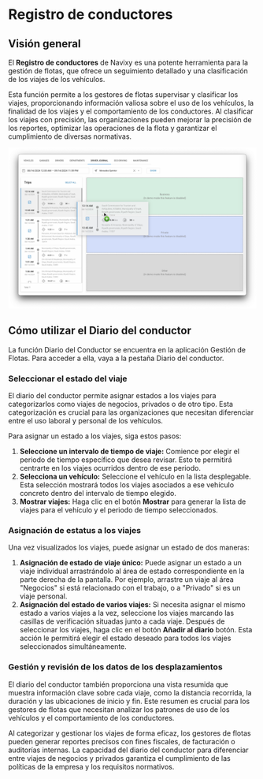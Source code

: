 # Registro de conductores

## Visión general

El **Registro de conductores** de Navixy es una potente herramienta para la gestión de flotas, que ofrece un seguimiento detallado y una clasificación de los viajes de los vehículos.

Esta función permite a los gestores de flotas supervisar y clasificar los viajes, proporcionando información valiosa sobre el uso de los vehículos, la finalidad de los viajes y el comportamiento de los conductores. Al clasificar los viajes con precisión, las organizaciones pueden mejorar la precisión de los reportes, optimizar las operaciones de la flota y garantizar el cumplimiento de diversas normativas.

![image-20240814-181444.png](attachments/image-20240814-181444.png)

## Cómo utilizar el Diario del conductor

La función Diario del Conductor se encuentra en la aplicación Gestión de Flotas. Para acceder a ella, vaya a la pestaña Diario del conductor.

### Seleccionar el estado del viaje

El diario del conductor permite asignar estados a los viajes para categorizarlos como viajes de negocios, privados o de otro tipo. Esta categorización es crucial para las organizaciones que necesitan diferenciar entre el uso laboral y personal de los vehículos.

Para asignar un estado a los viajes, siga estos pasos:

1. **Seleccione un intervalo de tiempo de viaje:** Comience por elegir el periodo de tiempo específico que desea revisar. Esto te permitirá centrarte en los viajes ocurridos dentro de ese periodo.
2. **Selecciona un vehículo:** Seleccione el vehículo en la lista desplegable. Esta selección mostrará todos los viajes asociados a ese vehículo concreto dentro del intervalo de tiempo elegido.
3. **Mostrar viajes:** Haga clic en el botón **Mostrar** para generar la lista de viajes para el vehículo y el periodo de tiempo seleccionados.

### Asignación de estatus a los viajes

Una vez visualizados los viajes, puede asignar un estado de dos maneras:

1. **Asignación de estado de viaje único:** Puede asignar un estado a un viaje individual arrastrándolo al área de estado correspondiente en la parte derecha de la pantalla. Por ejemplo, arrastre un viaje al área "Negocios" si está relacionado con el trabajo, o a "Privado" si es un viaje personal.
2. **Asignación del estado de varios viajes:** Si necesita asignar el mismo estado a varios viajes a la vez, seleccione los viajes marcando las casillas de verificación situadas junto a cada viaje. Después de seleccionar los viajes, haga clic en el botón **Añadir al diario** botón. Esta acción le permitirá elegir el estado deseado para todos los viajes seleccionados simultáneamente.

### Gestión y revisión de los datos de los desplazamientos

El diario del conductor también proporciona una vista resumida que muestra información clave sobre cada viaje, como la distancia recorrida, la duración y las ubicaciones de inicio y fin. Este resumen es crucial para los gestores de flotas que necesitan analizar los patrones de uso de los vehículos y el comportamiento de los conductores.

Al categorizar y gestionar los viajes de forma eficaz, los gestores de flotas pueden generar reportes precisos con fines fiscales, de facturación o auditorías internas. La capacidad del diario del conductor para diferenciar entre viajes de negocios y privados garantiza el cumplimiento de las políticas de la empresa y los requisitos normativos.